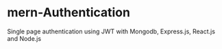 # mern-Authentication
Single page authentication using JWT with Mongodb, Express.js, React.js and Node.js
